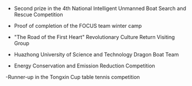 - Second prize in the 4th National Intelligent Unmanned Boat Search and Rescue Competition  

- Proof of completion of the FOCUS team winter camp

- "The Road of the First Heart" Revolutionary Culture Return Visiting Group

-  Huazhong University of Science and Technology Dragon Boat Team

- Energy Conservation and Emission Reduction Competition

-Runner-up in the Tongxin Cup table tennis competition 
